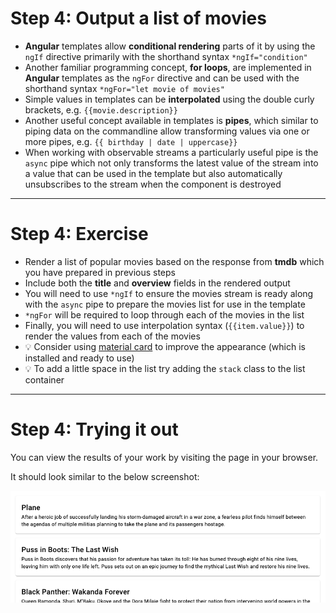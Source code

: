 # Step 4: Output a list of movies

<div class="dense">

- **Angular** templates allow **conditional rendering** parts of it by using the `ngIf` directive primarily with the shorthand syntax `*ngIf="condition"`
- Another familiar programming concept, **for loops**, are implemented in **Angular** templates as the `ngFor` directive and can be used with the shorthand syntax `*ngFor="let movie of movies"` 
- Simple values in templates can be **interpolated** using the double curly brackets, e.g. `{{movie.description}}`
- Another useful concept available in templates is **pipes**, which similar to piping data on the commandline allow transforming values via one or more pipes, e.g. `{{ birthday | date | uppercase}}`
- When working with observable streams a particularly useful pipe is the `async` pipe which not only transforms the latest value of the stream into a value that can be used in the template but also automatically unsubscribes to the stream when the component is destroyed

</div>

---

# Step 4: Exercise

<div class="dense">

- Render a list of popular movies based on the response from **tmdb** which you have prepared in previous steps
- Include both the **title** and **overview** fields in the rendered output
- You will need to use `*ngIf` to ensure the movies stream is ready along with the `async` pipe to prepare the movies list for use in the template
- `*ngFor` will be required to loop through each of the movies in the list
- Finally, you will need to use interpolation syntax (`{{item.value}}`) to render the values from each of the movies
- 💡 Consider using [material card](https://material.angular.io/components/card/overview) to improve the appearance (which is installed and ready to use)
- 💡 To add a little space in the list try adding the `stack` class to the list container

</div>

---

# Step 4: Trying it out

You can view the results of your work by visiting the page in your browser. 

It should look similar to the below screenshot:

<img src="images/simple-list-of-movies.png" alt="Screenshot of simple movie list" />
